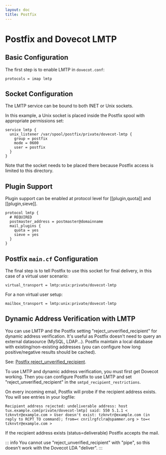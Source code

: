 ```yaml
---
layout: doc
title: Postfix
---
```


# Postfix and Dovecot LMTP

## Basic Configuration

The first step is to enable LMTP in `dovecot.conf`:

```
protocols = imap lmtp
```

## Socket Configuration

The LMTP service can be bound to both INET or Unix sockets.

In this example, a Unix socket is placed inside the Postfix spool with
appropriate permissions set:

```
service lmtp {
  unix_listener /var/spool/postfix/private/dovecot-lmtp {
    group = postfix
    mode = 0600
    user = postfix
  }
}
```

Note that the socket needs to be placed there because Postfix access is
limited to this directory.

## Plugin Support

Plugin support can be enabled at protocol level for [[plugin,quota]] and
[[plugin,sieve]].

```[dovecot.conf]
protocol lmtp {
  # REQUIRED
  postmaster_address = postmaster@domainname
  mail_plugins {
    quota = yes
    sieve = yes
  }
}
```

## Postfix `main.cf` Configuration

The final step is to tell Postfix to use this socket for final delivery,
in this case of a virtual user scenario:

```
virtual_transport = lmtp:unix:private/dovecot-lmtp
```

For a non virtual user setup:

```
mailbox_transport = lmtp:unix:private/dovecot-lmtp
```

## Dynamic Address Verification with LMTP

You can use LMTP and the Postfix setting "reject_unverified_recipient" for
dynamic address verification. It's useful as Postfix doesn't need to query
an external datasource (MySQL, LDAP...). Postfix maintain a local database
with existing/non-existing addresses (you can configure how long
positive/negative results should be cached).

See: [Postfix reject_unverified_recipient](https://www.postfix.org/ADDRESS_VERIFICATION_README.html).

To use LMTP and dynamic address verification, you must first get Dovecot
working. Then you can configure Postfix to use LMTP and set
"reject_unverified_recipient" in the `smtpd_recipient_restrictions`.

On every incoming email, Postfix will probe if the recipient address
exists. You will see entries in your logfile:

```
Recipient address rejected: undeliverable address: host tux.example.com[private/dovecot-lmtp] said: 550 5.1.1 < tzknvtr@example.com > User doesn't exist: tzknvtr@example.com (in reply to RCPT TO command); from=< cnrilrgfclra@spammer.org > to=< tzknvtr@example.com >
```

If the recipient address exists (status=deliverable) Postfix accepts the
mail.

::: info
You cannot use "reject_unverified_recipient" with "pipe", so this doesn't
work with the Dovecot LDA "deliver".
:::
